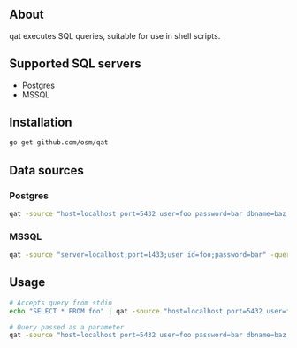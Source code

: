 ## About

qat executes SQL queries, suitable for use in shell scripts.

## Supported SQL servers

* Postgres
* MSSQL

## Installation

```sh
go get github.com/osm/qat
```

## Data sources

### Postgres

```sh
qat -source "host=localhost port=5432 user=foo password=bar dbname=baz sslmode=disable" -query "SELECT 1"
```

### MSSQL

```sh
qat -source "server=localhost;port=1433;user id=foo;password=bar" -query "SELECT 1"
```

## Usage

```sh
# Accepts query from stdin
echo "SELECT * FROM foo" | qat -source "host=localhost port=5432 user=foo password=bar dbname=baz sslmode=disable"

# Query passed as a parameter
qat -source "host=localhost port=5432 user=foo password=bar dbname=baz sslmode=disable" -query "SELECT * FROM foo"
